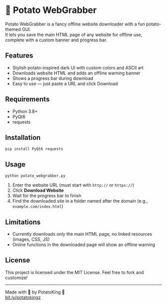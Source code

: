 # 🥔 Potato WebGrabber

Potato WebGrabber is a fancy offline website downloader with a fun potato-themed GUI.  
It lets you save the main HTML page of any website for offline use, complete with a custom banner and progress bar.

## Features

- Stylish potato-inspired dark UI with custom colors and ASCII art
- Downloads website HTML and adds an offline warning banner
- Shows a progress bar during download
- Easy to use — just paste a URL and click Download

## Requirements

- Python 3.8+
- PyQt6
- requests

## Installation

`pip install PyQt6 requests`

## Usage

`python potato_webgrabber.py`

1. Enter the website URL (must start with `http://` or `https://`)
2. Click **Download Website**
3. Wait for the progress bar to finish
4. Find the downloaded site in a folder named after the domain (e.g., `example.com/index.html`)

## Limitations

- Currently downloads only the main HTML page, no linked resources (images, CSS, JS)
- Online functions in the downloaded page will show an offline warning

## License

This project is licensed under the MIT License. Feel free to fork and customize!

---

Made with 🥔 by PotatoKing 👑  
[bit.ly/potatokingz](https://bit.ly/potatokingz)
